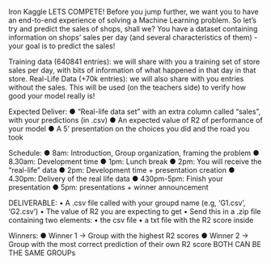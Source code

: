 Iron Kaggle
LETS COMPETE! Before you jump further, we want you to have an end-to-end experience of solving
a Machine Learning problem.
So let’s try and predict the sales of shops, shall we?
You have a dataset containing information on shops’ sales per day (and several characteristics of
them) - your goal is to predict the sales!

Training data (640841 entries): we will share with you a training set of store sales per day, with bits of
information of what happened in that day in that store.
Real-Life Data (+70k entries): we will also share with you entries without the sales. This will be used (on the
teachers side) to verify how good your model really is!

Expected Deliver:
● “Real-life data set” with an extra column called “sales”, with your predictions (in .csv)
● An expected value of R2 of performance of your model
● A 5’ presentation on the choices you did and the road you took

Schedule:
● 8am: Introduction, Group organization, framing the problem
● 8.30am: Development time
● 1pm: Lunch break
● 2pm: You will receive the “real-life” data
● 2pm: Development time + presentation creation
● 4.30pm: Delivery of the real life data
● 430pm-5pm: Finish your presentation
● 5pm: presentations + winner announcement

DELIVERABLE:
• A .csv file called with your groupd name (e.g, ‘G1.csv’, ‘G2.csv’)
• The value of R2 you are expecting to get
• Send this in a .zip file containing two elements:
• the csv file
• a txt file with the R2 score inside

Winners:
● Winner 1 -> Group with the highest R2 scores
● Winner 2 -> Group with the most correct prediction of their own R2 score
BOTH CAN BE THE SAME GROUPs
